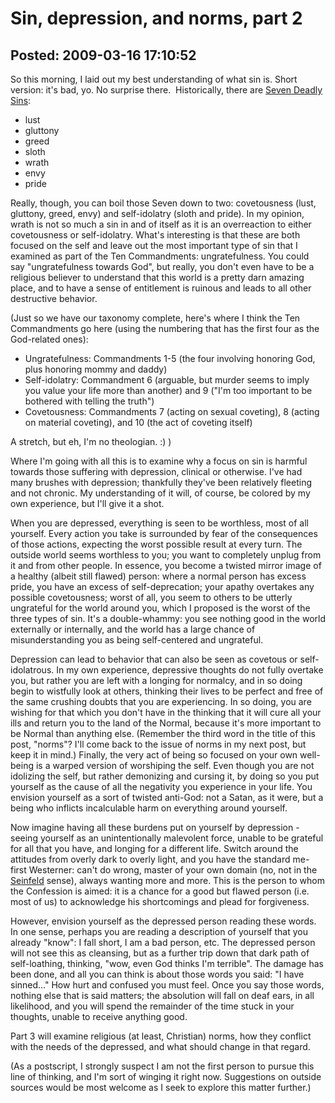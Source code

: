 Sin, depression, and norms, part 2
===============

Posted: 2009-03-16 17:10:52
-------------------------

So this morning, I laid out my best understanding of what sin is. Short version: it's bad, yo. No surprise there. &#160;Historically, there are <a title="Seven Deadly Sins" href="http://en.wikipedia.org/wiki/Seven_deadly_sins" target="_blank">Seven Deadly Sins</a>:
<ul>
	<li>lust</li>
	<li>gluttony</li>
	<li>greed</li>
	<li>sloth</li>
	<li>wrath</li>
	<li>envy</li>
	<li>pride</li>
</ul>
Really, though, you can boil those Seven down to two: covetousness (lust, gluttony, greed, envy) and self-idolatry (sloth and pride). In my opinion, wrath is not so much a sin in and of itself as it is an overreaction to either covetousness or self-idolatry. What's interesting is that these are both focused on the self and leave out the most important type of sin that I examined as part of the Ten Commandments: ungratefulness. You could say "ungratefulness towards God", but really, you don't even have to be a religious believer to understand that this world is a pretty darn amazing place, and to have a sense of entitlement is ruinous and leads to all other destructive behavior.

(Just so we have our taxonomy complete, here's where I think the Ten Commandments go here (using the numbering that has the first four as the God-related ones):
<ul>
	<li>Ungratefulness: Commandments 1-5 (the four involving honoring God, plus honoring mommy and daddy)</li>
	<li>Self-idolatry: Commandment 6 (arguable, but murder seems to imply you value your life more than another) and 9 ("I'm too important to be bothered with telling the truth")</li>
	<li>Covetousness: Commandments 7 (acting on sexual coveting), 8 (acting on material coveting), and 10 (the act of coveting itself)</li>
</ul>
A stretch, but eh, I'm no theologian. :) )

Where I'm going with all this is to examine why a focus on sin is harmful towards those suffering with depression, clinical or otherwise. I've had many brushes with depression; thankfully they've been relatively fleeting and not chronic. My understanding of it will, of course, be colored by my own experience, but I'll give it a shot.

When you are depressed, everything is seen to be worthless, most of all yourself. Every action you take is surrounded by fear of the consequences of those actions, expecting the worst possible result at every turn. The outside world seems worthless to you; you want to completely unplug from it and from other people. In essence, you become a twisted mirror image of a healthy (albeit still flawed) person: where a normal person has excess pride, you have an excess of self-deprecation; your apathy overtakes any possible covetousness; worst of all, you seem to others to be utterly ungrateful for the world around you, which I proposed is the worst of the three types of sin. It's a double-whammy: you see nothing good in the world externally or internally, and the world has a large chance of misunderstanding you as being self-centered and ungrateful.

Depression can lead to behavior that can also be seen as covetous or self-idolatrous. In my own experience, depressive thoughts do not fully overtake you, but rather you are left with a longing for normalcy, and in so doing begin to wistfully look at others, thinking their lives to be perfect and free of the same crushing doubts that you are experiencing. In so doing, you are wishing for that which you don't have in the thinking that it will cure all your ills and return you to the land of the Normal, because it's more important to be Normal than anything else. (Remember the third word in the title of this post, "norms"? I'll come back to the issue of norms in my next post, but keep it in mind.) Finally, the very act of being so focused on your own well-being is a warped version of worshiping the self. Even though you are not idolizing the self, but rather demonizing and cursing it, by doing so you put yourself as the cause of all the negativity you experience in your life. You envision yourself as a sort of twisted anti-God: not a Satan, as it were, but a being who inflicts incalculable harm on everything around yourself.

Now imagine having all these burdens put on yourself by depression - seeing yourself as an unintentionally malevolent force, unable to be grateful for all that you have, and longing for a different life. Switch around the attitudes from overly dark to overly light, and you have the standard me-first Westerner: can't do wrong, master of your own domain (no, not in the <a title="The Contest" href="http://en.wikipedia.org/wiki/The_Contest">Seinfeld</a> sense), always wanting more and more. This is the person to whom the Confession is aimed: it is a chance for a good but flawed person (i.e. most of us) to acknowledge his shortcomings and plead for forgiveness.

However, envision yourself as the depressed person reading these words. In one sense, perhaps you are reading a description of yourself that you already "know": I fall short, I am a bad person, etc. The depressed person will not see this as cleansing, but as a further trip down that dark path of self-loathing, thinking, "wow, even God thinks I'm terrible". The damage has been done, and all you can think is about those words you said: "I have sinned..." How hurt and confused you must feel. Once you say those words, nothing else that is said matters; the absolution will fall on deaf ears, in all likelihood, and you will spend the remainder of the time stuck in your thoughts, unable to receive anything good.

Part 3 will examine religious (at least, Christian) norms, how they conflict with the needs of the depressed, and what should change in that regard.

(As a postscript, I strongly suspect I am not the first person to pursue this line of thinking, and I'm sort of winging it right now. Suggestions on outside sources would be most welcome as I seek to explore this matter further.)
